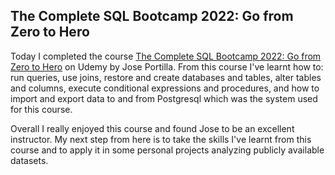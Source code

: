 ## The Complete SQL Bootcamp 2022: Go from Zero to Hero

Today I completed the course [The Complete SQL Bootcamp 2022: Go from Zero to Hero](https://www.udemy.com/course/the-complete-sql-bootcamp/) on Udemy by Jose Portilla. From this course I've learnt how to: run queries, use joins, restore and create databases and tables, alter tables and columns, execute conditional expressions and procedures, and how to import and export data to and from Postgresql which was the system used for this course.

Overall I really enjoyed this course and found Jose to be an excellent instructor. My next step from here is to take the skills I've learnt from this course and to apply it in some personal projects analyzing publicly available datasets.
